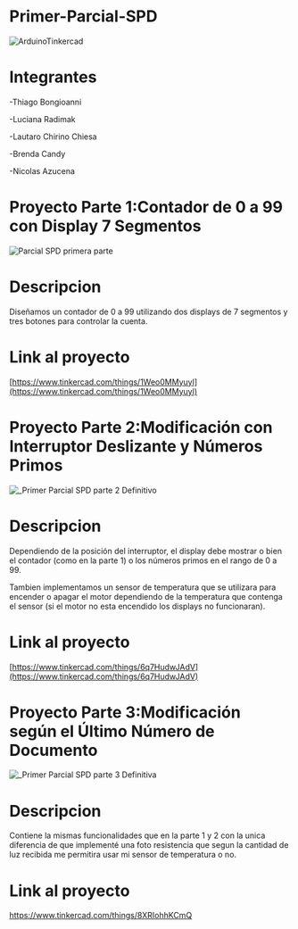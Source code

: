 # Primer-Parcial-SPD
![ArduinoTinkercad](https://github.com/Thiagobongioanni/Primer-Parcial-SPD/assets/98613140/9141c0f3-8ab1-401a-be6e-87b893d2da17)
# Integrantes
-Thiago Bongioanni

-Luciana Radimak

-Lautaro Chirino Chiesa

-Brenda Candy

-Nicolas Azucena
# Proyecto Parte 1:Contador de 0 a 99 con Display 7 Segmentos
![Parcial SPD primera parte](https://github.com/Thiagobongioanni/Primer-Parcial-SPD/assets/98613140/a8fdac8b-a5d9-4dd4-a1e0-c78004f22876)
# Descripcion
Diseñamos un contador de 0 a 99 utilizando dos displays de 7 segmentos y tres botones para
controlar la cuenta.
# Link al proyecto
[https://www.tinkercad.com/things/1Weo0MMyuyl](https://www.tinkercad.com/things/1Weo0MMyuyl)

# Proyecto Parte 2:Modificación con Interruptor Deslizante y Números Primos
![_Primer Parcial SPD parte 2 Definitivo](https://github.com/Thiagobongioanni/Primer-Parcial-SPD/assets/98613140/e0f6fa69-5042-42c5-896f-e97b91de167c)
# Descripcion
Dependiendo de la posición del interruptor, el display debe mostrar o bien el contador (como
en la parte 1) o los números primos en el rango de 0 a 99.

Tambien implementamos un sensor de temperatura que se utilizara para encender o apagar el motor dependiendo de la temperatura que contenga el sensor (si el motor no esta encendido los displays no funcionaran).
# Link al proyecto
[https://www.tinkercad.com/things/6q7HudwJAdV](https://www.tinkercad.com/things/6q7HudwJAdV)
# Proyecto Parte 3:Modificación según el Último Número de Documento
![_Primer Parcial SPD parte 3 Definitiva](https://github.com/Thiagobongioanni/Primer-Parcial-SPD/assets/98613140/bd758657-f020-41d1-897e-2dca6fc209ea)
# Descripcion
Contiene la mismas funcionalidades que en la parte 1 y 2 con la unica diferencia de que implementé una foto resistencia que segun la cantidad de luz recibida me permitira usar mi sensor de temperatura o no.
# Link al proyecto
https://www.tinkercad.com/things/8XRIohhKCmQ
